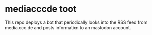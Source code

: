# mediacccde toot

This repo deploys a bot that periodically looks into the RSS feed from
media.ccc.de and posts information to an mastodon account.


